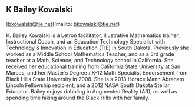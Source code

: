 ## K Bailey Kowalski

[bkowalski@tie.net](mailto: bkowalski@tie.net)

K. Bailey Kowalski is a Letron facilitator, Illustrative Mathematics trainer, Instructional Coach, and an Education Technology Specialist with Technology & Innovation in Education (TIE) in South Dakota. Previously she worked as a Middle School Mathematics Teacher, and as a 3rd grade teacher at a Math, Science, and Technology school in California. She received her educational training from California State University at San Marcos, and her Master’s Degree / K-12 Math Specialist Endorsement from Black Hills State University in 2008. She is a 2013 Horace Mann Abraham Lincoln Fellowship recipient, and a 2012 NASA South Dakota Stellar Educator.  Bailey enjoys dabbling in Augmented Reality (AR), as well as spending time hiking around the Black Hills with her family.
